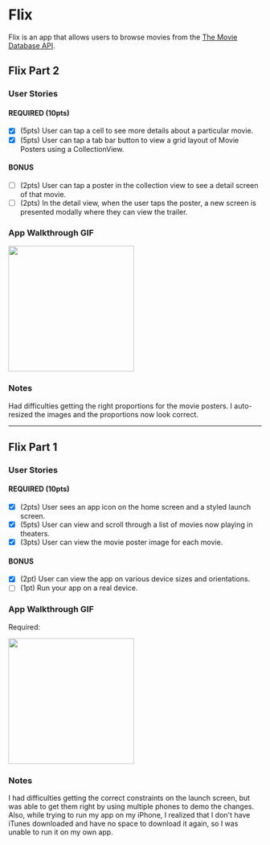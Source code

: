 # Flix

Flix is an app that allows users to browse movies from the [The Movie Database API](http://docs.themoviedb.apiary.io/#).

## Flix Part 2

### User Stories

#### REQUIRED (10pts)
- [x] (5pts) User can tap a cell to see more details about a particular movie.
- [x] (5pts) User can tap a tab bar button to view a grid layout of Movie Posters using a CollectionView.

#### BONUS
- [ ] (2pts) User can tap a poster in the collection view to see a detail screen of that movie.
- [ ] (2pts) In the detail view, when the user taps the poster, a new screen is presented modally where they can view the trailer.

### App Walkthrough GIF

<img src="http://g.recordit.co/xmqcUtP5vF.gif" width=250><br>

### Notes
Had difficulties getting the right proportions for the movie posters. I auto-resized the images and the proportions now look correct. 

---

## Flix Part 1

### User Stories

#### REQUIRED (10pts)
- [x] (2pts) User sees an app icon on the home screen and a styled launch screen.
- [x] (5pts) User can view and scroll through a list of movies now playing in theaters.
- [x] (3pts) User can view the movie poster image for each movie.

#### BONUS
- [x] (2pt) User can view the app on various device sizes and orientations.
- [ ] (1pt) Run your app on a real device.

### App Walkthrough GIF

Required:

<img src = "http://g.recordit.co/aq57hWFSTD.gif" width = 250><br>




### Notes
I had difficulties getting the correct constraints on the launch screen, but was able to get them right by using multiple phones to demo the changes. Also, while trying to run my app on my iPhone, I realized that I don't have iTunes downloaded and have no space to download it again, so I was unable to run it on my own app. 

